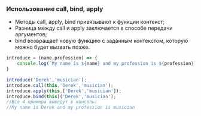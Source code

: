 
### Использование call, bind, apply
- Методы call, apply, bind привязывают к функции контекст;
- Разница между call и apply заключается в способе передачи аргументов;
- bind возвращает новую функцию с заданным контекстом, которую можно будет вызвать позже.

``` javascript
introduce = (name,profession) => {
    console.log(`My name is ${name} and my profession is ${profession}`); 
}

introduce('Derek','musician'); 
introduce.call(this,'Derek','musician');
introduce.apply(this,['Derek','musician']);
introduce.bind(this)('Derek','musician');
//Все 4 примера выведут в консоль: 
//My name is Derek and my profession is musician
```
